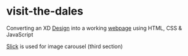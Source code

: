 # visit-the-dales
Converting an XD [Design](https://xd.adobe.com/view/c74a0e80-58d6-4cd3-952d-0577bd0c5332-9219/specs/) into a working [webpage](https://visit-the-dales.netlify.app) using HTML, CSS & JavaScript

[Slick](https://kenwheeler.github.io/slick/) is used for image carousel (third section)
